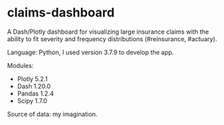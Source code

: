 # claims-dashboard
A Dash/Plotly dashboard for visualizing large insurance claims with the ability to fit severity and frequency distributions (#reinsurance, #actuary).

Language: Python, I used version 3.7.9 to develop the app.

Modules:
<ul>
  <li>Plotly 5.2.1</li>
  <li>Dash 1.20.0</li>
  <li>Pandas 1.2.4</li>
  <li>Scipy 1.7.0</li>
 </ul>

Source of data: my imagination.
